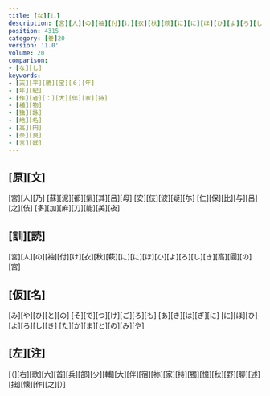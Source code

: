 ```yaml
---
title: [な][し]
description: [宮][人][の][袖][付][け][衣][秋][萩][に][に][ほ][ひ][よ][ろ][し][き][高][圓][の][宮]
position: 4315
category: [巻]20
version: '1.0'
volume: 20
comparison:
- [な][し]
keywords:
- [天][平][勝][宝][６][年]
- [年][紀]
- [作][者][：][大][伴][家][持]
- [植][物]
- [独][詠]
- [地][名]
- [高][円]
- [奈][良]
- [宮][廷]
---
```


## [原][文]

[宮][人][乃] [蘇][泥][都][氣][其][呂][母] [安][伎][波][疑][尓] [仁][保][比][与][呂][之][伎] [多][加][麻][刀][能][美][夜]

## [訓][読]

[宮][人][の][袖][付][け][衣][秋][萩][に][に][ほ][ひ][よ][ろ][し][き][高][圓][の][宮]

## [仮][名]

[み][や][ひ][と][の] [そ][で][つ][け][ご][ろ][も] [あ][き][は][ぎ][に] [に][ほ][ひ][よ][ろ][し][き] [た][か][ま][と][の][み][や]

## [左][注]

[（][右][歌][六][首][兵][部][少][輔][大][伴][宿][祢][家][持][獨][憶][秋][野][聊][述][拙][懐][作][之][）]
